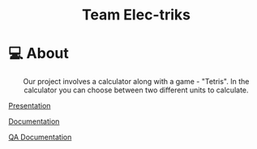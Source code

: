 <h1 align = "center">Team Elec-triks</h1>

# 💻 About

<p align = "center">Our project involves a calculator along with a game - "Tetris". In the calculator you can choose between two different units to calculate.</p>


<a href = "https://codingburgas-my.sharepoint.com/personal/dmdimitrov20_codingburgas_bg/_layouts/15/doc.aspx?sourcedoc={0bdf1b5e-7746-41c7-926c-0fa587875a32}&action=edit">Presentation</a>

<a href = "https://codingburgas-my.sharepoint.com/personal/dmdimitrov20_codingburgas_bg/_layouts/15/doc.aspx?sourcedoc={1e34eb87-ff65-40e9-974f-419f7052ec79}&action=edit">Documentation</a>

<a href = "https://codingburgas-my.sharepoint.com/personal/dmdimitrov20_codingburgas_bg/_layouts/15/doc.aspx?sourcedoc={331b75b9-6bf5-4762-a074-8433b15fadc1}&action=edit">QA Documentation</a>

